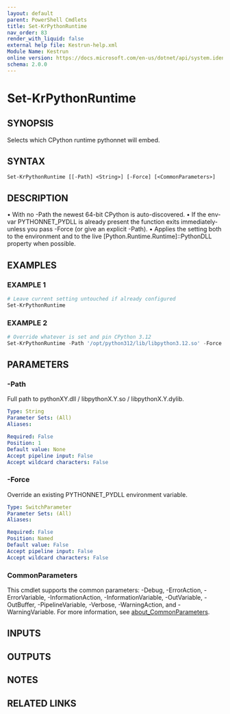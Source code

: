 ```yaml
---
layout: default
parent: PowerShell Cmdlets
title: Set-KrPythonRuntime
nav_order: 83
render_with_liquid: false
external help file: Kestrun-help.xml
Module Name: Kestrun
online version: https://docs.microsoft.com/en-us/dotnet/api/system.identitymodel.tokens.jwt.jwtsecuritytoken?view=azure-dotnet
schema: 2.0.0
---
```


# Set-KrPythonRuntime

## SYNOPSIS
Selects which CPython runtime pythonnet will embed.

## SYNTAX

```
Set-KrPythonRuntime [[-Path] <String>] [-Force] [<CommonParameters>]
```

## DESCRIPTION
• With no -Path the newest 64-bit CPython is auto-discovered.
• If the env-var PYTHONNET_PYDLL is already present the function
exits immediately-unless you pass -Force (or give an explicit -Path).
• Applies the setting both to the environment and to the live
\[Python.Runtime.Runtime\]::PythonDLL property when possible.

## EXAMPLES

### EXAMPLE 1
```powershell
# Leave current setting untouched if already configured
Set-KrPythonRuntime
```

### EXAMPLE 2
```powershell
# Override whatever is set and pin CPython 3.12
Set-KrPythonRuntime -Path '/opt/python312/lib/libpython3.12.so' -Force
```

## PARAMETERS

### -Path
Full path to pythonXY.dll / libpythonX.Y.so / libpythonX.Y.dylib.

```yaml
Type: String
Parameter Sets: (All)
Aliases:

Required: False
Position: 1
Default value: None
Accept pipeline input: False
Accept wildcard characters: False
```

### -Force
Override an existing PYTHONNET_PYDLL environment variable.

```yaml
Type: SwitchParameter
Parameter Sets: (All)
Aliases:

Required: False
Position: Named
Default value: False
Accept pipeline input: False
Accept wildcard characters: False
```

### CommonParameters
This cmdlet supports the common parameters: -Debug, -ErrorAction, -ErrorVariable, -InformationAction, -InformationVariable, -OutVariable, -OutBuffer, -PipelineVariable, -Verbose, -WarningAction, and -WarningVariable. For more information, see [about_CommonParameters](http://go.microsoft.com/fwlink/?LinkID=113216).

## INPUTS

## OUTPUTS

## NOTES

## RELATED LINKS
